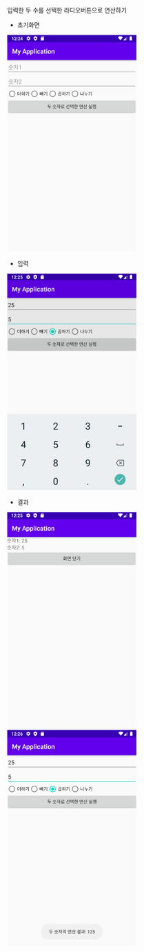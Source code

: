 입력한 두 수를 선택한 라디오버튼으로 연산하기

- 초기화면
<img src="../images/Activity/activity_main.PNG" width="300" height="500">

- 입력
<img src="../images/Activity/activity_input.PNG" width="300" height="500">

- 결과
<img src="../images/Activity/activity_output1.PNG" width="300" height="500">
<img src="../images/Activity/activity_output2.PNG" width="300" height="500">
